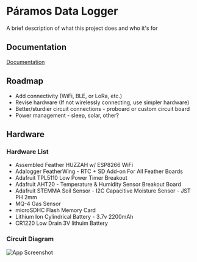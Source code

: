 
# Páramos Data Logger

A brief description of what this project does and who it's for


## Documentation

[Documentation](https://linktodocumentation)


## Roadmap

- Add connectivity (WiFi, BLE, or LoRa, etc.)
- Revise hardware (If not wirelessly connecting, use simpler hardware)
- Better/sturdier circuit connections - proboard or custom circuit board
- Power management - sleep, solar, other?


## Hardware

### Hardware List

- Assembled Feather HUZZAH w/ ESP8266 WiFi 
- Adalogger FeatherWing - RTC + SD Add-on For All Feather Boards
- Adafruit TPL5110 Low Power Timer Breakout
- Adafruit AHT20 - Temperature & Humidity Sensor Breakout Board 
- Adafruit STEMMA Soil Sensor - I2C Capacitive Moisture Sensor - JST PH 2mm
- MQ-4 Gas Sensor
- microSDHC Flash Memory Card
- Lithium Ion Cylindrical Battery - 3.7v 2200mAh
- CR1220 Low Drain 3V lithuim Battery

### Circuit Diagram

![App Screenshot](https://via.placeholder.com/468x300?text=App+Screenshot+Here)